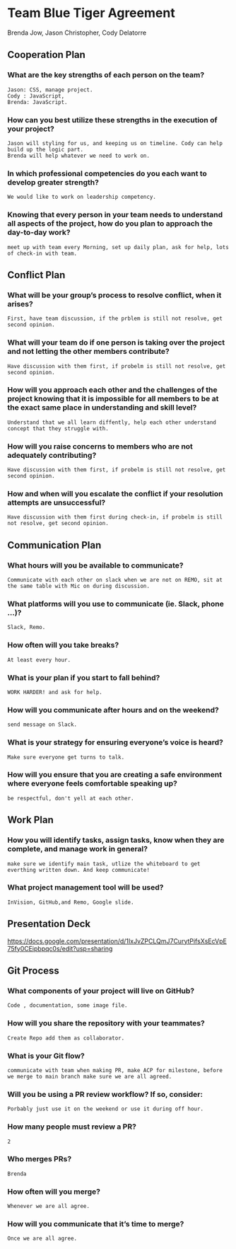 # Team Blue Tiger Agreement
Brenda Jow, Jason Christopher, Cody Delatorre

## Cooperation Plan
### What are the key strengths of each person on the team?
    Jason: CSS, manage project. 
    Cody : JavaScript,
    Brenda: JavaScript.
### How can you best utilize these strengths in the execution of your project?
    Jason will styling for us, and keeping us on timeline. Cody can help build up the logic part. 
    Brenda will help whatever we need to work on. 
### In which professional competencies do you each want to develop greater strength?
    We would like to work on leadership competency.
### Knowing that every person in your team needs to understand all aspects of the project, how do you plan to approach the day-to-day work?
    meet up with team every Morning, set up daily plan, ask for help, lots of check-in with team.
   
   
## Conflict Plan

### What will be your group’s process to resolve conflict, when it arises?
    First, have team discussion, if the prblem is still not resolve, get second opinion. 
### What will your team do if one person is taking over the project and not letting the other members contribute?
    Have discussion with them first, if probelm is still not resolve, get second opinion. 
### How will you approach each other and the challenges of the project knowing that it is impossible for all members to be at the exact same place in understanding and skill level?
    Understand that we all learn diffently, help each other understand concept that they struggle with. 
### How will you raise concerns to members who are not adequately contributing?
    Have discussion with them first, if probelm is still not resolve, get second opinion. 
### How and when will you escalate the conflict if your resolution attempts are unsuccessful?
    Have discussion with them first during check-in, if probelm is still not resolve, get second opinion. 
    
    
## Communication Plan

### What hours will you be available to communicate?
    Communicate with each other on slack when we are not on REMO, sit at the same table with Mic on during discussion. 
### What platforms will you use to communicate (ie. Slack, phone …)?
    Slack, Remo. 
### How often will you take breaks?
    At least every hour. 
### What is your plan if you start to fall behind?
    WORK HARDER! and ask for help. 
### How will you communicate after hours and on the weekend?
    send message on Slack.
### What is your strategy for ensuring everyone’s voice is heard?
    Make sure everyone get turns to talk. 
### How will you ensure that you are creating a safe environment where everyone feels comfortable speaking up?
    be respectful, don't yell at each other. 

## Work Plan

### How you will identify tasks, assign tasks, know when they are complete, and manage work in general?
    make sure we identify main task, utlize the whiteboard to get everthing written down. And keep communicate! 
### What project management tool will be used?
    InVision, GitHub,and Remo, Google slide. 

## Presentation Deck
  https://docs.google.com/presentation/d/1IxJvZPCLQmJ7CurytPifsXsEcVpE75fy0CEipbpqc0s/edit?usp=sharing
  
## Git Process

### What components of your project will live on GitHub?
    Code , documentation, some image file. 
### How will you share the repository with your teammates?
    Create Repo add them as collaborator.
### What is your Git flow?
    communicate with team when making PR, make ACP for milestone, before we merge to main branch make sure we are all agreed. 
### Will you be using a PR review workflow? If so, consider:
    Porbably just use it on the weekend or use it during off hour. 
### How many people must review a PR?
    2 
### Who merges PRs?
    Brenda
### How often will you merge?
    Whenever we are all agree. 
### How will you communicate that it’s time to merge?
    Once we are all agree. 



